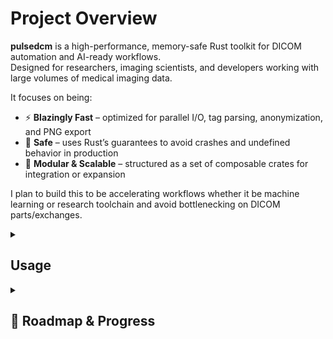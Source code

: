 # Project Overview
**pulsedcm** is a high-performance, memory-safe Rust toolkit for DICOM automation and AI-ready workflows.  
Designed for researchers, imaging scientists, and developers working with large volumes of medical imaging data.

It focuses on being:

- ⚡ **Blazingly Fast** – optimized for parallel I/O, tag parsing, anonymization, and PNG export
- 🦀 **Safe** – uses Rust’s guarantees to avoid crashes and undefined behavior in production
- 🧱 **Modular & Scalable** – structured as a set of composable crates for integration or expansion


I plan to build this to be accelerating workflows whether it be machine learning or research toolchain and avoid bottlenecking on DICOM parts/exchanges.


<details> 
<summary> <h2> Usage </h2> </summary>


```bash
pulsedcm [PATH] [COMMAND] [MODE] [EXTRA]
```
### ⚙ Arguments

| Argument   | Description                                                                                  |
|------------|----------------------------------------------------------------------------------------------|
| `PATH`     | Path to a single DICOM file or a directory. If a directory is provided, all `.dcm` files inside will be processed. |
| `COMMAND`     | specific command to process the files.|
| `MODE`     | Defines how metadata should be displayed. **See specific command behaviour for mode and extra.**|
| `EXTRA`    | Optional, command & mode-specific arguments (e.g., exporting).                             |

<details>
<summary> <h3> 🔖 Tag Mode </h3> </summary>
Use the `tags` command to display or export metadata.

```bash
pulsedcm <PATH> tags <MODE> [EXTRA]
```

#### Available `MODE` options:

| Mode | Description |
|---|---|
|`all`| Displays **all** available DICOM tags in a detailed format.                                   |
|`short`| Displays a predefined short list of common tags: `PatientName`, `StudyDate`, `Modality`, `SeriesDescription`.|
|`specific`| Act as the `EXTRA`. Displays only selected tags, comma-separated. Tag names are case-insensitive.|

##### Example using `specific` mode:
```bash
pulsedcm ./scan.dcm tags PatientName,PatientID,StudyDate
```

#### Available `EXTRA` options
Can add either one or all to export the usual output as serialized JSON or CSV.
If encounter a file at this path, create a new one
| Mode | Description |
|---|---|
|`--json=[PATH]`| Export as JSON  |
|`--csv=[PATH]`|  Export as CSV|

The outputed data consists of:
- filename
- name
- tag group / element
- vr
- value

</details>
<details>

<summary> <h3> 🖼 View Mode </h3> </summary>

**Warning:** As using the dicom-rs crate, the view mode is restricted and unable to decode JPEG 2000 Lossless compression as of now.

Use the `view` command to render DICOM slices as PNGs and open them with your OS’s default image viewer.

```bash
pulsedcm <PATH> view [OPTIONS]

```
#### Options

| Option            | Description                                                                                            |
| ----------------- | ------------------------------------------------------------------------------------------------------ |
| `--open <NUMBER>` | Number of images to open via the OS’s PNG viewer (e.g. `--open 5` opens the first five PNGs).          |
| `--temp`          | Write PNGs to the system temporary directory instead of alongside the DICOM files. Implies `--open 1`. |
| `--jobs <NUMBER>` | Number of threads to launch for parallel processing of slices.                                         |
| `-h`, `--help`    | Print this help message.                                                                               |

</details>
<details>
<summary> <h3> 🔒 <b>Ano</b>nymization / De-identification   </h3> </summary>


<div style="background-color: #cce5ff; border: 1px solid #b8daff; padding: 12px; border-radius: 4px; margin: 16px 0;">
ℹ️ <b>Note</b>: This is using the DICOM Supplement 142 Standard de-identification methods.
</div>
<div style="background-color: #fff3cd; border: 1px solid #ffeeba; padding: 12px; border-radius: 4px; margin: 16px 0;">
⚠️ <b>Warning</b>: No pixel modification for this version.
</div>

<h5>Usage</h5>

```bash
pulsedcm <PATH> ano [OPTIONS]
```

#### Options

| Option              | Description                                                                                                                    |
| ------------------- | ------------------------------------------------------------------------------------------------------------------------------ |
| `--action <ACTION>` | See **Action Types** table below.                                                                                              |
| `--policy <POLICY>` | See **Policy Types** table below.                                                                                              |
| `--jobs <NUMBER>`   | Number of threads to launch to process (0 or less = all available threads)                                                             |
| `--out <OUT>`       | Output directory to save anonymized files. If omitted, input files are overwritten in-place. Must be a directory if specified. |
| `-d`, `--dry`       | Show the changed args for the file. If multiple files, stops after the first to display output.                                |
| `-v`, `--verbose`   | Show all changed values.                                                                                                       |
| `-h`, `--help`      | Print this help message.                                                                                                       |

#### Action Types

| Action    | Description                                        |
| --------- | -------------------------------------------------- |
| `replace` | Replace the tag’s value with a dummy value.        |
| `zero`    | Replace the tag’s value with a zero-length string. |
| `remove`  | Remove the tag entirely.                           |

#### Policy Types

| Policy     | Description                                            |
| ---------- | ------------------------------------------------------ |
| `basic`    | Remove only the required PHI elements (safe profile).  |
| `moderate` | Also remove institution and device information.        |
| `strict`   | Maximum removal: leaves only technical/essential data. |



</details>
</details>

<details>
<summary> <h2> 🎯 Roadmap & Progress </h2> </summary>

## Base of CLI (Goals for v0.1)
- [x] tags:
    - [x] all  : Dumps all tags
    - [x] "tag": for a single tag
    - [x] short:  a curated list of “high-value” tags (PatientID, etc...)
- [x] view: Display the image (ASCII/Invoke OS' Viewer)
- [x] anonymize: Remove PHI


## Intermediate (Goals for v0.2)
- [ ]: Feature-Gated Modules: creating crates modules to add for a personalized executable.
- [ ]: Optimize: tags
- [ ]: Optimize: view
- [ ]: Optimize: ano

## Advanced (Goals for v0.3)
#### CLI
- [ ] PACS Interop:
    - [ ] send: Send to a server
    - [ ] recv: Declare a server 

## Extensions & Polish
- [ ] Implement DICOMWeb
</details>



